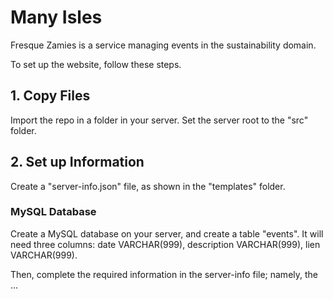 # Many Isles
Fresque Zamies is a service managing events in the sustainability domain.

To set up the website, follow these steps.
## 1. Copy Files
Import the repo in a folder in your server. Set the server root to the "src" folder.
## 2. Set up Information
Create a "server-info.json" file, as shown in the "templates" folder.

### MySQL Database
Create a MySQL database on your server, and create a table "events". It will need three columns: date VARCHAR(999), description VARCHAR(999), lien VARCHAR(999).

Then, complete the required information in the server-info file; namely, the ...
